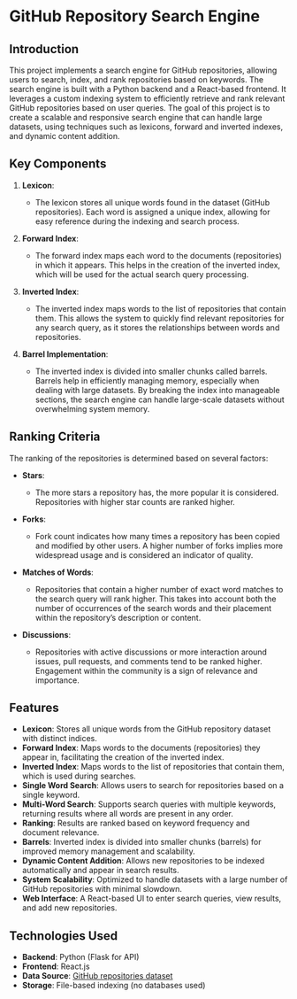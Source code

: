 # GitHub Repository Search Engine

## Introduction

This project implements a search engine for GitHub repositories, allowing users to search, index, and rank repositories based on keywords. The search engine is built with a Python backend and a React-based frontend. It leverages a custom indexing system to efficiently retrieve and rank relevant GitHub repositories based on user queries. The goal of this project is to create a scalable and responsive search engine that can handle large datasets, using techniques such as lexicons, forward and inverted indexes, and dynamic content addition.

## Key Components

1. **Lexicon**: 
   - The lexicon stores all unique words found in the dataset (GitHub repositories). Each word is assigned a unique index, allowing for easy reference during the indexing and search process.

2. **Forward Index**: 
   - The forward index maps each word to the documents (repositories) in which it appears. This helps in the creation of the inverted index, which will be used for the actual search query processing.

3. **Inverted Index**: 
   - The inverted index maps words to the list of repositories that contain them. This allows the system to quickly find relevant repositories for any search query, as it stores the relationships between words and repositories.

4. **Barrel Implementation**:
   - The inverted index is divided into smaller chunks called barrels. Barrels help in efficiently managing memory, especially when dealing with large datasets. By breaking the index into manageable sections, the search engine can handle large-scale datasets without overwhelming system memory.

## Ranking Criteria

The ranking of the repositories is determined based on several factors:

- **Stars**: 
   - The more stars a repository has, the more popular it is considered. Repositories with higher star counts are ranked higher.
   
- **Forks**: 
   - Fork count indicates how many times a repository has been copied and modified by other users. A higher number of forks implies more widespread usage and is considered an indicator of quality.
   
- **Matches of Words**: 
   - Repositories that contain a higher number of exact word matches to the search query will rank higher. This takes into account both the number of occurrences of the search words and their placement within the repository’s description or content.
   
- **Discussions**: 
   - Repositories with active discussions or more interaction around issues, pull requests, and comments tend to be ranked higher. Engagement within the community is a sign of relevance and importance.

## Features

- **Lexicon**: Stores all unique words from the GitHub repository dataset with distinct indices.
- **Forward Index**: Maps words to the documents (repositories) they appear in, facilitating the creation of the inverted index.
- **Inverted Index**: Maps words to the list of repositories that contain them, which is used during searches.
- **Single Word Search**: Allows users to search for repositories based on a single keyword.
- **Multi-Word Search**: Supports search queries with multiple keywords, returning results where all words are present in any order.
- **Ranking**: Results are ranked based on keyword frequency and document relevance.
- **Barrels**: Inverted index is divided into smaller chunks (barrels) for improved memory management and scalability.
- **Dynamic Content Addition**: Allows new repositories to be indexed automatically and appear in search results.
- **System Scalability**: Optimized to handle datasets with a large number of GitHub repositories with minimal slowdown.
- **Web Interface**: A React-based UI to enter search queries, view results, and add new repositories.

## Technologies Used

- **Backend**: Python (Flask for API)
- **Frontend**: React.js
- **Data Source**: [GitHub repositories dataset](https://www.kaggle.com/datasets/donbarbos/github-repos)
- **Storage**: File-based indexing (no databases used)

